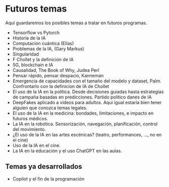 # Futuros temas

Aquí guardaremos los posibles temas a tratar en futuros programas.

- Tensorflow vs Pytorch
- Historia de la IA
- Computación cuántica (Elías)
- Problemas de la IA, (Gary Markus)
- Singularidad
- F Chollet y la definición de IA
- 5G, blockchain e IA
- Causalidad, The Book of Why, Judea Perl
- Pensar rápido, pensar despacio, Kanneman
- Emergencia de capacidades con el tamaño del modelo y dataset, Palm. Confrontarlo con la definicion de IA de Chollet
- El uso de la IA en la política. Desde decisiones guiadas hasta estrategias de campaña basadas en predicciones. Partido politico danes de IA
- DeepFakes aplicado a videos para adultos. Aqui igual estaría bien tener alguien que conozca temas legales.
- El uso de la IA en la medicina: bondades, limitaciones, e impacto en futuros médicos.
- La IA en la robótica. Sensorización, navegación, planificación, control del movimiento.
- ¿El uso de la IA en las artes escénicas? (teatro, performances, ..., no en el cine)
- Uso de la IA en el cine.
- La IA en la educación y el uso ChatGPT en las aulas.

## Temas ya desarrollados

- Copilot y el fin de la programación
